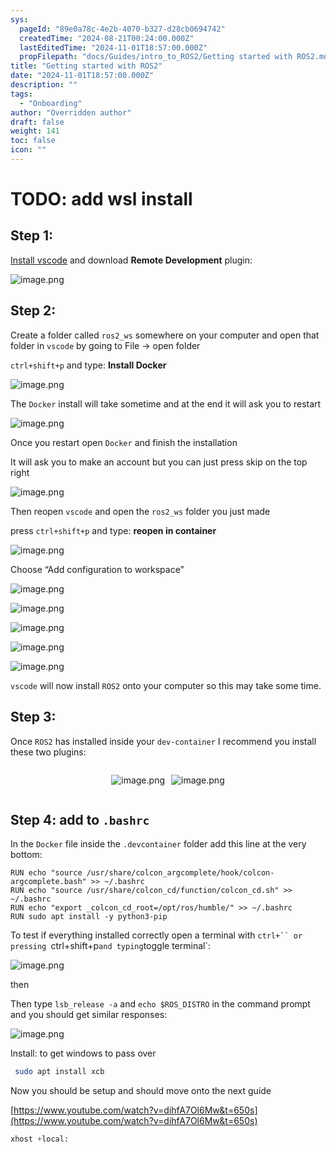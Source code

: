 ```yaml
---
sys:
  pageId: "89e0a78c-4e2b-4070-b327-d28cb0694742"
  createdTime: "2024-08-21T00:24:00.000Z"
  lastEditedTime: "2024-11-01T18:57:00.000Z"
  propFilepath: "docs/Guides/intro_to_ROS2/Getting started with ROS2.md"
title: "Getting started with ROS2"
date: "2024-11-01T18:57:00.000Z"
description: ""
tags:
  - "Onboarding"
author: "Overridden author"
draft: false
weight: 141
toc: false
icon: ""
---
```


# TODO: add wsl install

## Step 1:

[Install vscode](https://code.visualstudio.com/download) and download **Remote Development** plugin:

![image.png](https://prod-files-secure.s3.us-west-2.amazonaws.com/d518164a-d88e-44d1-a4ee-3adb3bd8bce0/efb52993-1881-4a40-b95e-6f020334f022/image.png?X-Amz-Algorithm=AWS4-HMAC-SHA256&X-Amz-Content-Sha256=UNSIGNED-PAYLOAD&X-Amz-Credential=ASIAZI2LB466U4NLISW5%2F20250326%2Fus-west-2%2Fs3%2Faws4_request&X-Amz-Date=20250326T140903Z&X-Amz-Expires=3600&X-Amz-Security-Token=IQoJb3JpZ2luX2VjEMX%2F%2F%2F%2F%2F%2F%2F%2F%2F%2FwEaCXVzLXdlc3QtMiJHMEUCICuqGiJIKIjrIfRsPwXBGvT6yhbNHDfKQn%2BXcW2nMZjlAiEApZjxiuUwQHDis6hL%2Fr3ATGBWxs%2FtiucnL6Sh8NWN3Kgq%2FwMILhAAGgw2Mzc0MjMxODM4MDUiDJE%2Bue3jfP0w4z11EyrcA0wLN7BbnysYkXPzBCuTriexFInOSiXGf%2BI11GJtRKXRoJgGP9%2FOTNbZqN7Fxmgr1KudFN6Vyq37JOEYcdDcPf2JF0GKAaOs14iYVof6Ee%2BBCNSR9QcYcmf6E9QGwJxHYZpxBTbjw1dQAixUZ%2BWr4Aq16iFwciGd12Rjc4hjJHCO%2FAt6bIvAipdHuhQbAGCozehqxGVS%2BtI7pFBsn5KJlY0cRSDKxyN3aMF3BKF82nfSabLcYqKcBux21Z07tfzLQHzFJWtCd5knaiejTo37bIWdUfobYRzAKV2IZixTecg07ZOF6jRbRnke%2FFlGTutLSB52bKqfTUxyU7buj97gja4ABIAzk0UtLSesp7GllosncQe6ewdqD9Yyu0w%2BTVlXXghO1ERe%2BVbhxoLh%2FX3z8jJYiz99bJz8BSqevSQlUecl9sXcQuSLQd1wfiSgxlk%2FIzte0BLFjVujrghZyl3hWGvnViqUYDPMFWHYhkMKtPqFGrYTgPwqQR%2BvVYwOS%2F6%2FNYUmvz2gUiITmO3VnLOBwVgBN%2FkjKTL8Li4UjOWFeAmqULFHgXo%2BQUN1sOg6mMbw6LMkbzVPFJ2WZOFohvOeZsaKDHDQ4jxE3ZSaDMJr4as3uYjvN87kcyt41qfzMKT8j78GOqUBMOIjxJD6Wvdj8imQx20jSNmafh19DshT7X5pcelZq4uAjPdLBVpZu5CZiZu3B6j5DNrCDqKcT5cmERQWg8UgmzNKXV63WZqw8C2Kug4Qgk%2BZC%2F0fPU%2F4f6jxfZKjf8g3PRyr%2FviGs1VSMcr6KDmXwyjnm6FgdsYYIJXpm5N66YkUuob4s%2FMC00POTlR93pWN5jUuzz5ILuutEaWeatExtigboIBI&X-Amz-Signature=6682ed47d7f1a15d23a3d5e3975cebe88405ff14d56df3d941d7b1438bbf57bd&X-Amz-SignedHeaders=host&x-id=GetObject)

## Step 2:

Create a folder called `ros2_ws` somewhere on your computer and open that folder in `vscode` by going to File → open folder 

`ctrl+shift+p` and type: **Install Docker**

![image.png](https://prod-files-secure.s3.us-west-2.amazonaws.com/d518164a-d88e-44d1-a4ee-3adb3bd8bce0/2269dc0e-1cd5-47ff-bceb-c04ad9b2eab0/image.png?X-Amz-Algorithm=AWS4-HMAC-SHA256&X-Amz-Content-Sha256=UNSIGNED-PAYLOAD&X-Amz-Credential=ASIAZI2LB466U4NLISW5%2F20250326%2Fus-west-2%2Fs3%2Faws4_request&X-Amz-Date=20250326T140903Z&X-Amz-Expires=3600&X-Amz-Security-Token=IQoJb3JpZ2luX2VjEMX%2F%2F%2F%2F%2F%2F%2F%2F%2F%2FwEaCXVzLXdlc3QtMiJHMEUCICuqGiJIKIjrIfRsPwXBGvT6yhbNHDfKQn%2BXcW2nMZjlAiEApZjxiuUwQHDis6hL%2Fr3ATGBWxs%2FtiucnL6Sh8NWN3Kgq%2FwMILhAAGgw2Mzc0MjMxODM4MDUiDJE%2Bue3jfP0w4z11EyrcA0wLN7BbnysYkXPzBCuTriexFInOSiXGf%2BI11GJtRKXRoJgGP9%2FOTNbZqN7Fxmgr1KudFN6Vyq37JOEYcdDcPf2JF0GKAaOs14iYVof6Ee%2BBCNSR9QcYcmf6E9QGwJxHYZpxBTbjw1dQAixUZ%2BWr4Aq16iFwciGd12Rjc4hjJHCO%2FAt6bIvAipdHuhQbAGCozehqxGVS%2BtI7pFBsn5KJlY0cRSDKxyN3aMF3BKF82nfSabLcYqKcBux21Z07tfzLQHzFJWtCd5knaiejTo37bIWdUfobYRzAKV2IZixTecg07ZOF6jRbRnke%2FFlGTutLSB52bKqfTUxyU7buj97gja4ABIAzk0UtLSesp7GllosncQe6ewdqD9Yyu0w%2BTVlXXghO1ERe%2BVbhxoLh%2FX3z8jJYiz99bJz8BSqevSQlUecl9sXcQuSLQd1wfiSgxlk%2FIzte0BLFjVujrghZyl3hWGvnViqUYDPMFWHYhkMKtPqFGrYTgPwqQR%2BvVYwOS%2F6%2FNYUmvz2gUiITmO3VnLOBwVgBN%2FkjKTL8Li4UjOWFeAmqULFHgXo%2BQUN1sOg6mMbw6LMkbzVPFJ2WZOFohvOeZsaKDHDQ4jxE3ZSaDMJr4as3uYjvN87kcyt41qfzMKT8j78GOqUBMOIjxJD6Wvdj8imQx20jSNmafh19DshT7X5pcelZq4uAjPdLBVpZu5CZiZu3B6j5DNrCDqKcT5cmERQWg8UgmzNKXV63WZqw8C2Kug4Qgk%2BZC%2F0fPU%2F4f6jxfZKjf8g3PRyr%2FviGs1VSMcr6KDmXwyjnm6FgdsYYIJXpm5N66YkUuob4s%2FMC00POTlR93pWN5jUuzz5ILuutEaWeatExtigboIBI&X-Amz-Signature=427827894a3c95bb025ff527cfb4658d0ce503c83b3d9a82cae2ee0f4566e265&X-Amz-SignedHeaders=host&x-id=GetObject)

The `Docker` install will take sometime and at the end it will ask you to restart

![image.png](https://prod-files-secure.s3.us-west-2.amazonaws.com/d518164a-d88e-44d1-a4ee-3adb3bd8bce0/ed233f78-be33-4b1f-b89c-9c346c0e961e/image.png?X-Amz-Algorithm=AWS4-HMAC-SHA256&X-Amz-Content-Sha256=UNSIGNED-PAYLOAD&X-Amz-Credential=ASIAZI2LB466U4NLISW5%2F20250326%2Fus-west-2%2Fs3%2Faws4_request&X-Amz-Date=20250326T140903Z&X-Amz-Expires=3600&X-Amz-Security-Token=IQoJb3JpZ2luX2VjEMX%2F%2F%2F%2F%2F%2F%2F%2F%2F%2FwEaCXVzLXdlc3QtMiJHMEUCICuqGiJIKIjrIfRsPwXBGvT6yhbNHDfKQn%2BXcW2nMZjlAiEApZjxiuUwQHDis6hL%2Fr3ATGBWxs%2FtiucnL6Sh8NWN3Kgq%2FwMILhAAGgw2Mzc0MjMxODM4MDUiDJE%2Bue3jfP0w4z11EyrcA0wLN7BbnysYkXPzBCuTriexFInOSiXGf%2BI11GJtRKXRoJgGP9%2FOTNbZqN7Fxmgr1KudFN6Vyq37JOEYcdDcPf2JF0GKAaOs14iYVof6Ee%2BBCNSR9QcYcmf6E9QGwJxHYZpxBTbjw1dQAixUZ%2BWr4Aq16iFwciGd12Rjc4hjJHCO%2FAt6bIvAipdHuhQbAGCozehqxGVS%2BtI7pFBsn5KJlY0cRSDKxyN3aMF3BKF82nfSabLcYqKcBux21Z07tfzLQHzFJWtCd5knaiejTo37bIWdUfobYRzAKV2IZixTecg07ZOF6jRbRnke%2FFlGTutLSB52bKqfTUxyU7buj97gja4ABIAzk0UtLSesp7GllosncQe6ewdqD9Yyu0w%2BTVlXXghO1ERe%2BVbhxoLh%2FX3z8jJYiz99bJz8BSqevSQlUecl9sXcQuSLQd1wfiSgxlk%2FIzte0BLFjVujrghZyl3hWGvnViqUYDPMFWHYhkMKtPqFGrYTgPwqQR%2BvVYwOS%2F6%2FNYUmvz2gUiITmO3VnLOBwVgBN%2FkjKTL8Li4UjOWFeAmqULFHgXo%2BQUN1sOg6mMbw6LMkbzVPFJ2WZOFohvOeZsaKDHDQ4jxE3ZSaDMJr4as3uYjvN87kcyt41qfzMKT8j78GOqUBMOIjxJD6Wvdj8imQx20jSNmafh19DshT7X5pcelZq4uAjPdLBVpZu5CZiZu3B6j5DNrCDqKcT5cmERQWg8UgmzNKXV63WZqw8C2Kug4Qgk%2BZC%2F0fPU%2F4f6jxfZKjf8g3PRyr%2FviGs1VSMcr6KDmXwyjnm6FgdsYYIJXpm5N66YkUuob4s%2FMC00POTlR93pWN5jUuzz5ILuutEaWeatExtigboIBI&X-Amz-Signature=f3a83f5fd43e473382bee6cb5ab73fac9369efd778c9bd98f0f94d300455845d&X-Amz-SignedHeaders=host&x-id=GetObject)

Once you restart open `Docker` and finish the installation

It will ask you to make an account but you can just press skip on the top right

![image.png](https://prod-files-secure.s3.us-west-2.amazonaws.com/d518164a-d88e-44d1-a4ee-3adb3bd8bce0/21010ad9-1659-4fd9-9f59-9932a09b2a3d/image.png?X-Amz-Algorithm=AWS4-HMAC-SHA256&X-Amz-Content-Sha256=UNSIGNED-PAYLOAD&X-Amz-Credential=ASIAZI2LB466U4NLISW5%2F20250326%2Fus-west-2%2Fs3%2Faws4_request&X-Amz-Date=20250326T140903Z&X-Amz-Expires=3600&X-Amz-Security-Token=IQoJb3JpZ2luX2VjEMX%2F%2F%2F%2F%2F%2F%2F%2F%2F%2FwEaCXVzLXdlc3QtMiJHMEUCICuqGiJIKIjrIfRsPwXBGvT6yhbNHDfKQn%2BXcW2nMZjlAiEApZjxiuUwQHDis6hL%2Fr3ATGBWxs%2FtiucnL6Sh8NWN3Kgq%2FwMILhAAGgw2Mzc0MjMxODM4MDUiDJE%2Bue3jfP0w4z11EyrcA0wLN7BbnysYkXPzBCuTriexFInOSiXGf%2BI11GJtRKXRoJgGP9%2FOTNbZqN7Fxmgr1KudFN6Vyq37JOEYcdDcPf2JF0GKAaOs14iYVof6Ee%2BBCNSR9QcYcmf6E9QGwJxHYZpxBTbjw1dQAixUZ%2BWr4Aq16iFwciGd12Rjc4hjJHCO%2FAt6bIvAipdHuhQbAGCozehqxGVS%2BtI7pFBsn5KJlY0cRSDKxyN3aMF3BKF82nfSabLcYqKcBux21Z07tfzLQHzFJWtCd5knaiejTo37bIWdUfobYRzAKV2IZixTecg07ZOF6jRbRnke%2FFlGTutLSB52bKqfTUxyU7buj97gja4ABIAzk0UtLSesp7GllosncQe6ewdqD9Yyu0w%2BTVlXXghO1ERe%2BVbhxoLh%2FX3z8jJYiz99bJz8BSqevSQlUecl9sXcQuSLQd1wfiSgxlk%2FIzte0BLFjVujrghZyl3hWGvnViqUYDPMFWHYhkMKtPqFGrYTgPwqQR%2BvVYwOS%2F6%2FNYUmvz2gUiITmO3VnLOBwVgBN%2FkjKTL8Li4UjOWFeAmqULFHgXo%2BQUN1sOg6mMbw6LMkbzVPFJ2WZOFohvOeZsaKDHDQ4jxE3ZSaDMJr4as3uYjvN87kcyt41qfzMKT8j78GOqUBMOIjxJD6Wvdj8imQx20jSNmafh19DshT7X5pcelZq4uAjPdLBVpZu5CZiZu3B6j5DNrCDqKcT5cmERQWg8UgmzNKXV63WZqw8C2Kug4Qgk%2BZC%2F0fPU%2F4f6jxfZKjf8g3PRyr%2FviGs1VSMcr6KDmXwyjnm6FgdsYYIJXpm5N66YkUuob4s%2FMC00POTlR93pWN5jUuzz5ILuutEaWeatExtigboIBI&X-Amz-Signature=b8952f22daea341c9b1b926c72424d96fe605862265252fa1208d0dc1ef73271&X-Amz-SignedHeaders=host&x-id=GetObject)

Then reopen `vscode` and open the `ros2_ws` folder you just made

press `ctrl+shift+p` and type: **reopen in container**

![image.png](https://prod-files-secure.s3.us-west-2.amazonaws.com/d518164a-d88e-44d1-a4ee-3adb3bd8bce0/4e93b8c2-41ad-488c-8095-c74205196118/image.png?X-Amz-Algorithm=AWS4-HMAC-SHA256&X-Amz-Content-Sha256=UNSIGNED-PAYLOAD&X-Amz-Credential=ASIAZI2LB466U4NLISW5%2F20250326%2Fus-west-2%2Fs3%2Faws4_request&X-Amz-Date=20250326T140903Z&X-Amz-Expires=3600&X-Amz-Security-Token=IQoJb3JpZ2luX2VjEMX%2F%2F%2F%2F%2F%2F%2F%2F%2F%2FwEaCXVzLXdlc3QtMiJHMEUCICuqGiJIKIjrIfRsPwXBGvT6yhbNHDfKQn%2BXcW2nMZjlAiEApZjxiuUwQHDis6hL%2Fr3ATGBWxs%2FtiucnL6Sh8NWN3Kgq%2FwMILhAAGgw2Mzc0MjMxODM4MDUiDJE%2Bue3jfP0w4z11EyrcA0wLN7BbnysYkXPzBCuTriexFInOSiXGf%2BI11GJtRKXRoJgGP9%2FOTNbZqN7Fxmgr1KudFN6Vyq37JOEYcdDcPf2JF0GKAaOs14iYVof6Ee%2BBCNSR9QcYcmf6E9QGwJxHYZpxBTbjw1dQAixUZ%2BWr4Aq16iFwciGd12Rjc4hjJHCO%2FAt6bIvAipdHuhQbAGCozehqxGVS%2BtI7pFBsn5KJlY0cRSDKxyN3aMF3BKF82nfSabLcYqKcBux21Z07tfzLQHzFJWtCd5knaiejTo37bIWdUfobYRzAKV2IZixTecg07ZOF6jRbRnke%2FFlGTutLSB52bKqfTUxyU7buj97gja4ABIAzk0UtLSesp7GllosncQe6ewdqD9Yyu0w%2BTVlXXghO1ERe%2BVbhxoLh%2FX3z8jJYiz99bJz8BSqevSQlUecl9sXcQuSLQd1wfiSgxlk%2FIzte0BLFjVujrghZyl3hWGvnViqUYDPMFWHYhkMKtPqFGrYTgPwqQR%2BvVYwOS%2F6%2FNYUmvz2gUiITmO3VnLOBwVgBN%2FkjKTL8Li4UjOWFeAmqULFHgXo%2BQUN1sOg6mMbw6LMkbzVPFJ2WZOFohvOeZsaKDHDQ4jxE3ZSaDMJr4as3uYjvN87kcyt41qfzMKT8j78GOqUBMOIjxJD6Wvdj8imQx20jSNmafh19DshT7X5pcelZq4uAjPdLBVpZu5CZiZu3B6j5DNrCDqKcT5cmERQWg8UgmzNKXV63WZqw8C2Kug4Qgk%2BZC%2F0fPU%2F4f6jxfZKjf8g3PRyr%2FviGs1VSMcr6KDmXwyjnm6FgdsYYIJXpm5N66YkUuob4s%2FMC00POTlR93pWN5jUuzz5ILuutEaWeatExtigboIBI&X-Amz-Signature=a797b33c41ac2499f0ed6ff51a1c1acaa5b5ba8cebd81c78adae9115e3ccf133&X-Amz-SignedHeaders=host&x-id=GetObject)

Choose “Add configuration to workspace”

![image.png](https://prod-files-secure.s3.us-west-2.amazonaws.com/d518164a-d88e-44d1-a4ee-3adb3bd8bce0/9560b282-5060-4989-ba37-97e7b2c22476/image.png?X-Amz-Algorithm=AWS4-HMAC-SHA256&X-Amz-Content-Sha256=UNSIGNED-PAYLOAD&X-Amz-Credential=ASIAZI2LB466U4NLISW5%2F20250326%2Fus-west-2%2Fs3%2Faws4_request&X-Amz-Date=20250326T140903Z&X-Amz-Expires=3600&X-Amz-Security-Token=IQoJb3JpZ2luX2VjEMX%2F%2F%2F%2F%2F%2F%2F%2F%2F%2FwEaCXVzLXdlc3QtMiJHMEUCICuqGiJIKIjrIfRsPwXBGvT6yhbNHDfKQn%2BXcW2nMZjlAiEApZjxiuUwQHDis6hL%2Fr3ATGBWxs%2FtiucnL6Sh8NWN3Kgq%2FwMILhAAGgw2Mzc0MjMxODM4MDUiDJE%2Bue3jfP0w4z11EyrcA0wLN7BbnysYkXPzBCuTriexFInOSiXGf%2BI11GJtRKXRoJgGP9%2FOTNbZqN7Fxmgr1KudFN6Vyq37JOEYcdDcPf2JF0GKAaOs14iYVof6Ee%2BBCNSR9QcYcmf6E9QGwJxHYZpxBTbjw1dQAixUZ%2BWr4Aq16iFwciGd12Rjc4hjJHCO%2FAt6bIvAipdHuhQbAGCozehqxGVS%2BtI7pFBsn5KJlY0cRSDKxyN3aMF3BKF82nfSabLcYqKcBux21Z07tfzLQHzFJWtCd5knaiejTo37bIWdUfobYRzAKV2IZixTecg07ZOF6jRbRnke%2FFlGTutLSB52bKqfTUxyU7buj97gja4ABIAzk0UtLSesp7GllosncQe6ewdqD9Yyu0w%2BTVlXXghO1ERe%2BVbhxoLh%2FX3z8jJYiz99bJz8BSqevSQlUecl9sXcQuSLQd1wfiSgxlk%2FIzte0BLFjVujrghZyl3hWGvnViqUYDPMFWHYhkMKtPqFGrYTgPwqQR%2BvVYwOS%2F6%2FNYUmvz2gUiITmO3VnLOBwVgBN%2FkjKTL8Li4UjOWFeAmqULFHgXo%2BQUN1sOg6mMbw6LMkbzVPFJ2WZOFohvOeZsaKDHDQ4jxE3ZSaDMJr4as3uYjvN87kcyt41qfzMKT8j78GOqUBMOIjxJD6Wvdj8imQx20jSNmafh19DshT7X5pcelZq4uAjPdLBVpZu5CZiZu3B6j5DNrCDqKcT5cmERQWg8UgmzNKXV63WZqw8C2Kug4Qgk%2BZC%2F0fPU%2F4f6jxfZKjf8g3PRyr%2FviGs1VSMcr6KDmXwyjnm6FgdsYYIJXpm5N66YkUuob4s%2FMC00POTlR93pWN5jUuzz5ILuutEaWeatExtigboIBI&X-Amz-Signature=ed5ed297277c251fdba9da85cc116a7f48d70d53e609ca395261987b28ad23bd&X-Amz-SignedHeaders=host&x-id=GetObject)

![image.png](https://prod-files-secure.s3.us-west-2.amazonaws.com/d518164a-d88e-44d1-a4ee-3adb3bd8bce0/2ee63f81-886b-48e8-a553-dc6e5eac99e4/image.png?X-Amz-Algorithm=AWS4-HMAC-SHA256&X-Amz-Content-Sha256=UNSIGNED-PAYLOAD&X-Amz-Credential=ASIAZI2LB466U4NLISW5%2F20250326%2Fus-west-2%2Fs3%2Faws4_request&X-Amz-Date=20250326T140903Z&X-Amz-Expires=3600&X-Amz-Security-Token=IQoJb3JpZ2luX2VjEMX%2F%2F%2F%2F%2F%2F%2F%2F%2F%2FwEaCXVzLXdlc3QtMiJHMEUCICuqGiJIKIjrIfRsPwXBGvT6yhbNHDfKQn%2BXcW2nMZjlAiEApZjxiuUwQHDis6hL%2Fr3ATGBWxs%2FtiucnL6Sh8NWN3Kgq%2FwMILhAAGgw2Mzc0MjMxODM4MDUiDJE%2Bue3jfP0w4z11EyrcA0wLN7BbnysYkXPzBCuTriexFInOSiXGf%2BI11GJtRKXRoJgGP9%2FOTNbZqN7Fxmgr1KudFN6Vyq37JOEYcdDcPf2JF0GKAaOs14iYVof6Ee%2BBCNSR9QcYcmf6E9QGwJxHYZpxBTbjw1dQAixUZ%2BWr4Aq16iFwciGd12Rjc4hjJHCO%2FAt6bIvAipdHuhQbAGCozehqxGVS%2BtI7pFBsn5KJlY0cRSDKxyN3aMF3BKF82nfSabLcYqKcBux21Z07tfzLQHzFJWtCd5knaiejTo37bIWdUfobYRzAKV2IZixTecg07ZOF6jRbRnke%2FFlGTutLSB52bKqfTUxyU7buj97gja4ABIAzk0UtLSesp7GllosncQe6ewdqD9Yyu0w%2BTVlXXghO1ERe%2BVbhxoLh%2FX3z8jJYiz99bJz8BSqevSQlUecl9sXcQuSLQd1wfiSgxlk%2FIzte0BLFjVujrghZyl3hWGvnViqUYDPMFWHYhkMKtPqFGrYTgPwqQR%2BvVYwOS%2F6%2FNYUmvz2gUiITmO3VnLOBwVgBN%2FkjKTL8Li4UjOWFeAmqULFHgXo%2BQUN1sOg6mMbw6LMkbzVPFJ2WZOFohvOeZsaKDHDQ4jxE3ZSaDMJr4as3uYjvN87kcyt41qfzMKT8j78GOqUBMOIjxJD6Wvdj8imQx20jSNmafh19DshT7X5pcelZq4uAjPdLBVpZu5CZiZu3B6j5DNrCDqKcT5cmERQWg8UgmzNKXV63WZqw8C2Kug4Qgk%2BZC%2F0fPU%2F4f6jxfZKjf8g3PRyr%2FviGs1VSMcr6KDmXwyjnm6FgdsYYIJXpm5N66YkUuob4s%2FMC00POTlR93pWN5jUuzz5ILuutEaWeatExtigboIBI&X-Amz-Signature=b259c6d385cda8c8543c90484d93cd3a345bf0e683e7c21eb4adb809d3219b64&X-Amz-SignedHeaders=host&x-id=GetObject)

![image.png](https://prod-files-secure.s3.us-west-2.amazonaws.com/d518164a-d88e-44d1-a4ee-3adb3bd8bce0/ae1580b2-b048-407e-aed9-b584224a7a04/image.png?X-Amz-Algorithm=AWS4-HMAC-SHA256&X-Amz-Content-Sha256=UNSIGNED-PAYLOAD&X-Amz-Credential=ASIAZI2LB466U4NLISW5%2F20250326%2Fus-west-2%2Fs3%2Faws4_request&X-Amz-Date=20250326T140903Z&X-Amz-Expires=3600&X-Amz-Security-Token=IQoJb3JpZ2luX2VjEMX%2F%2F%2F%2F%2F%2F%2F%2F%2F%2FwEaCXVzLXdlc3QtMiJHMEUCICuqGiJIKIjrIfRsPwXBGvT6yhbNHDfKQn%2BXcW2nMZjlAiEApZjxiuUwQHDis6hL%2Fr3ATGBWxs%2FtiucnL6Sh8NWN3Kgq%2FwMILhAAGgw2Mzc0MjMxODM4MDUiDJE%2Bue3jfP0w4z11EyrcA0wLN7BbnysYkXPzBCuTriexFInOSiXGf%2BI11GJtRKXRoJgGP9%2FOTNbZqN7Fxmgr1KudFN6Vyq37JOEYcdDcPf2JF0GKAaOs14iYVof6Ee%2BBCNSR9QcYcmf6E9QGwJxHYZpxBTbjw1dQAixUZ%2BWr4Aq16iFwciGd12Rjc4hjJHCO%2FAt6bIvAipdHuhQbAGCozehqxGVS%2BtI7pFBsn5KJlY0cRSDKxyN3aMF3BKF82nfSabLcYqKcBux21Z07tfzLQHzFJWtCd5knaiejTo37bIWdUfobYRzAKV2IZixTecg07ZOF6jRbRnke%2FFlGTutLSB52bKqfTUxyU7buj97gja4ABIAzk0UtLSesp7GllosncQe6ewdqD9Yyu0w%2BTVlXXghO1ERe%2BVbhxoLh%2FX3z8jJYiz99bJz8BSqevSQlUecl9sXcQuSLQd1wfiSgxlk%2FIzte0BLFjVujrghZyl3hWGvnViqUYDPMFWHYhkMKtPqFGrYTgPwqQR%2BvVYwOS%2F6%2FNYUmvz2gUiITmO3VnLOBwVgBN%2FkjKTL8Li4UjOWFeAmqULFHgXo%2BQUN1sOg6mMbw6LMkbzVPFJ2WZOFohvOeZsaKDHDQ4jxE3ZSaDMJr4as3uYjvN87kcyt41qfzMKT8j78GOqUBMOIjxJD6Wvdj8imQx20jSNmafh19DshT7X5pcelZq4uAjPdLBVpZu5CZiZu3B6j5DNrCDqKcT5cmERQWg8UgmzNKXV63WZqw8C2Kug4Qgk%2BZC%2F0fPU%2F4f6jxfZKjf8g3PRyr%2FviGs1VSMcr6KDmXwyjnm6FgdsYYIJXpm5N66YkUuob4s%2FMC00POTlR93pWN5jUuzz5ILuutEaWeatExtigboIBI&X-Amz-Signature=2f4ddaba1319ce1ad424adbeefe1956552ad8e132472b15f2cb9ca7776aaccf6&X-Amz-SignedHeaders=host&x-id=GetObject)

![image.png](https://prod-files-secure.s3.us-west-2.amazonaws.com/d518164a-d88e-44d1-a4ee-3adb3bd8bce0/53255b28-f75e-430f-b9e3-c0ac8577e42b/image.png?X-Amz-Algorithm=AWS4-HMAC-SHA256&X-Amz-Content-Sha256=UNSIGNED-PAYLOAD&X-Amz-Credential=ASIAZI2LB466U4NLISW5%2F20250326%2Fus-west-2%2Fs3%2Faws4_request&X-Amz-Date=20250326T140903Z&X-Amz-Expires=3600&X-Amz-Security-Token=IQoJb3JpZ2luX2VjEMX%2F%2F%2F%2F%2F%2F%2F%2F%2F%2FwEaCXVzLXdlc3QtMiJHMEUCICuqGiJIKIjrIfRsPwXBGvT6yhbNHDfKQn%2BXcW2nMZjlAiEApZjxiuUwQHDis6hL%2Fr3ATGBWxs%2FtiucnL6Sh8NWN3Kgq%2FwMILhAAGgw2Mzc0MjMxODM4MDUiDJE%2Bue3jfP0w4z11EyrcA0wLN7BbnysYkXPzBCuTriexFInOSiXGf%2BI11GJtRKXRoJgGP9%2FOTNbZqN7Fxmgr1KudFN6Vyq37JOEYcdDcPf2JF0GKAaOs14iYVof6Ee%2BBCNSR9QcYcmf6E9QGwJxHYZpxBTbjw1dQAixUZ%2BWr4Aq16iFwciGd12Rjc4hjJHCO%2FAt6bIvAipdHuhQbAGCozehqxGVS%2BtI7pFBsn5KJlY0cRSDKxyN3aMF3BKF82nfSabLcYqKcBux21Z07tfzLQHzFJWtCd5knaiejTo37bIWdUfobYRzAKV2IZixTecg07ZOF6jRbRnke%2FFlGTutLSB52bKqfTUxyU7buj97gja4ABIAzk0UtLSesp7GllosncQe6ewdqD9Yyu0w%2BTVlXXghO1ERe%2BVbhxoLh%2FX3z8jJYiz99bJz8BSqevSQlUecl9sXcQuSLQd1wfiSgxlk%2FIzte0BLFjVujrghZyl3hWGvnViqUYDPMFWHYhkMKtPqFGrYTgPwqQR%2BvVYwOS%2F6%2FNYUmvz2gUiITmO3VnLOBwVgBN%2FkjKTL8Li4UjOWFeAmqULFHgXo%2BQUN1sOg6mMbw6LMkbzVPFJ2WZOFohvOeZsaKDHDQ4jxE3ZSaDMJr4as3uYjvN87kcyt41qfzMKT8j78GOqUBMOIjxJD6Wvdj8imQx20jSNmafh19DshT7X5pcelZq4uAjPdLBVpZu5CZiZu3B6j5DNrCDqKcT5cmERQWg8UgmzNKXV63WZqw8C2Kug4Qgk%2BZC%2F0fPU%2F4f6jxfZKjf8g3PRyr%2FviGs1VSMcr6KDmXwyjnm6FgdsYYIJXpm5N66YkUuob4s%2FMC00POTlR93pWN5jUuzz5ILuutEaWeatExtigboIBI&X-Amz-Signature=36edc676417fcc745cf1a97fa5e074be42c93a61e49e9c2bf4f026daa4049df6&X-Amz-SignedHeaders=host&x-id=GetObject)

![image.png](https://prod-files-secure.s3.us-west-2.amazonaws.com/d518164a-d88e-44d1-a4ee-3adb3bd8bce0/7c562767-5af9-4ffb-97d1-327bcdf4ee00/image.png?X-Amz-Algorithm=AWS4-HMAC-SHA256&X-Amz-Content-Sha256=UNSIGNED-PAYLOAD&X-Amz-Credential=ASIAZI2LB466U4NLISW5%2F20250326%2Fus-west-2%2Fs3%2Faws4_request&X-Amz-Date=20250326T140903Z&X-Amz-Expires=3600&X-Amz-Security-Token=IQoJb3JpZ2luX2VjEMX%2F%2F%2F%2F%2F%2F%2F%2F%2F%2FwEaCXVzLXdlc3QtMiJHMEUCICuqGiJIKIjrIfRsPwXBGvT6yhbNHDfKQn%2BXcW2nMZjlAiEApZjxiuUwQHDis6hL%2Fr3ATGBWxs%2FtiucnL6Sh8NWN3Kgq%2FwMILhAAGgw2Mzc0MjMxODM4MDUiDJE%2Bue3jfP0w4z11EyrcA0wLN7BbnysYkXPzBCuTriexFInOSiXGf%2BI11GJtRKXRoJgGP9%2FOTNbZqN7Fxmgr1KudFN6Vyq37JOEYcdDcPf2JF0GKAaOs14iYVof6Ee%2BBCNSR9QcYcmf6E9QGwJxHYZpxBTbjw1dQAixUZ%2BWr4Aq16iFwciGd12Rjc4hjJHCO%2FAt6bIvAipdHuhQbAGCozehqxGVS%2BtI7pFBsn5KJlY0cRSDKxyN3aMF3BKF82nfSabLcYqKcBux21Z07tfzLQHzFJWtCd5knaiejTo37bIWdUfobYRzAKV2IZixTecg07ZOF6jRbRnke%2FFlGTutLSB52bKqfTUxyU7buj97gja4ABIAzk0UtLSesp7GllosncQe6ewdqD9Yyu0w%2BTVlXXghO1ERe%2BVbhxoLh%2FX3z8jJYiz99bJz8BSqevSQlUecl9sXcQuSLQd1wfiSgxlk%2FIzte0BLFjVujrghZyl3hWGvnViqUYDPMFWHYhkMKtPqFGrYTgPwqQR%2BvVYwOS%2F6%2FNYUmvz2gUiITmO3VnLOBwVgBN%2FkjKTL8Li4UjOWFeAmqULFHgXo%2BQUN1sOg6mMbw6LMkbzVPFJ2WZOFohvOeZsaKDHDQ4jxE3ZSaDMJr4as3uYjvN87kcyt41qfzMKT8j78GOqUBMOIjxJD6Wvdj8imQx20jSNmafh19DshT7X5pcelZq4uAjPdLBVpZu5CZiZu3B6j5DNrCDqKcT5cmERQWg8UgmzNKXV63WZqw8C2Kug4Qgk%2BZC%2F0fPU%2F4f6jxfZKjf8g3PRyr%2FviGs1VSMcr6KDmXwyjnm6FgdsYYIJXpm5N66YkUuob4s%2FMC00POTlR93pWN5jUuzz5ILuutEaWeatExtigboIBI&X-Amz-Signature=ee2c967c867cdfd4861409c609f1695f3dce86252304f89f0f77f87b4a173b02&X-Amz-SignedHeaders=host&x-id=GetObject)

`vscode` will now install `ROS2` onto your computer so this may take some time.

## Step 3:

Once `ROS2` has installed inside your `dev-container` I recommend you install these two plugins:

<div style="display: flex;flex-direction: row; column-gap:10px; max-width: 630px;justify-content: center;">
<div>

![image.png](https://prod-files-secure.s3.us-west-2.amazonaws.com/d518164a-d88e-44d1-a4ee-3adb3bd8bce0/3fc3d550-5a54-4ba1-ba6b-faa01cdb7369/image.png?X-Amz-Algorithm=AWS4-HMAC-SHA256&X-Amz-Content-Sha256=UNSIGNED-PAYLOAD&X-Amz-Credential=ASIAZI2LB466ZYX3CFUW%2F20250326%2Fus-west-2%2Fs3%2Faws4_request&X-Amz-Date=20250326T140910Z&X-Amz-Expires=3600&X-Amz-Security-Token=IQoJb3JpZ2luX2VjEMX%2F%2F%2F%2F%2F%2F%2F%2F%2F%2FwEaCXVzLXdlc3QtMiJGMEQCIASBwFFk2jfheFRY6JRJgIOZVH8zBAhe861IpSAk%2F1gaAiAYOGCowMf5Hlu8Eg4guXysyz1OlMdJf3Nm5EC0S%2FJRDSr%2FAwguEAAaDDYzNzQyMzE4MzgwNSIMEnFw3dm3TUfalrf2KtwDyY291eCKFYdrSngx01dTcT3vPfELg3RBWmTIIemu4edbr4HSbCzGYJcaDVni6yFh7%2B%2F5pd6i57veJVqg%2BkcLB%2FJBsHL89NkYd7ZUgdAOWEvJfxn7nZ8bfJdW%2BmLCUCnq1nSqinBvWWy5LI0vOKY4ySCwSpuWT7HTtNd2GrzaJY05dp8C7hCti4MSZ9BXj5bc9uAxsfER%2Fx%2BLo6UUMG6pEsqjK%2BB2eRyD5u%2F1idOEXwHwf0pZZTFBiPHT5k3HsSlFSo3dAqdS7fm%2B7H2yauVmPeWiveNilqDKFfuxdDFnSSjpHXyj7R0YNdfJau0IhpWOMl%2FWSP64HQkT8Ub9PojX%2FDYcqjLgT%2Fg5pcLQ0hu4pl8iM2EIYzQRefHpnL2GcfyFP4PRKgDl8sNveC9f%2FA0ocFICxVCUYO55j2EnD7%2BJSLXXlssvmde6VaZWXddpPPg%2Fv%2BaHO2g8WX9KDQxdrgUJOP3Ykwc7zKb2i1dUjY%2FTXjMnZWBXQ2dwKqTWNKFBoFFyff7%2B7OBLXSdygG%2Boks2m7H8Sn3olg6U7kiPe1H%2FEQSr4rUjpvX85dMHxNVFcqHSbf0UL3Unnt7F5XQRtlrMNA7UTjkeIxPMHD5iyUJ4Y8DAVhNz4ZhnUqjQt2Rsw6%2FyPvwY6pgHwvm3nfIryYRMMFe7oTZU%2F7TkV76Z%2BfFgAhU0cyxfqfV6eUiPDDHuMQlTwv6lOVYy5vTJRTqkLtOrF%2BNZU4FsNuqGr4fbHgX%2Fu8EfwOiJVec5CFTidG%2F%2BHeNgRz4baLLzAWpr4wlHvLxMXLnbOD4pK9ZfmwqU0cj9BbZIa8yn%2BeWSd7fassaxsHK2M5%2F8Sfap22YsCi1FXeHElkO80SVHt8D5SYMRI&X-Amz-Signature=b59cf2cc2642b74b016d683681de1c11291fb048fabcaf01223e478136679e0d&X-Amz-SignedHeaders=host&x-id=GetObject)

</div>
<div>

![image.png](https://prod-files-secure.s3.us-west-2.amazonaws.com/d518164a-d88e-44d1-a4ee-3adb3bd8bce0/d994cc66-13c2-4093-a5a3-f84cf4601a82/image.png?X-Amz-Algorithm=AWS4-HMAC-SHA256&X-Amz-Content-Sha256=UNSIGNED-PAYLOAD&X-Amz-Credential=ASIAZI2LB4662CHJJE6N%2F20250326%2Fus-west-2%2Fs3%2Faws4_request&X-Amz-Date=20250326T140915Z&X-Amz-Expires=3600&X-Amz-Security-Token=IQoJb3JpZ2luX2VjEMX%2F%2F%2F%2F%2F%2F%2F%2F%2F%2FwEaCXVzLXdlc3QtMiJIMEYCIQD5NGbDAtCwXt%2FyHHL7M2p23Y9efrHib6Tn1bl8wHIR%2FQIhALBwnWVd4OMYpYCV2eazyrp7uMbExhOysrZOlnye7HgpKv8DCC4QABoMNjM3NDIzMTgzODA1IgyYaeU%2Fm7%2BMVxRskrsq3AN%2BFq8Y1IEC0x%2FxVXE5qx%2FVNZ%2FeyLytGj5w0yhWXlX%2Fl8QdrUm9B%2FJ%2FL8uGSaH1uXdmviSUyIbAR4cSMNID6TwinFu9dbTjLdcZwfg3BJmoxIXz8pN5AsaVyoPMQv6zNHYAgi8LqK7E5oK0IENW6monjgSts7NuYHGIEyeJkrTehvASrOOXBrBgWaBe4T7cXV0%2FW7Ix1%2BN6E8LYi3jytKqrl%2BAqkDv2krWj51V0XrRYEt0LwTJN50xsY7S%2BBGB%2BOypK%2FftqjUe3bXD8vsaCQYzy3OIozee%2FGUjv7Inri4%2FUunuVXSXf1wivMEzYNp13ymXAqyFHtTG9M78ukh75nW%2BuTbz%2Fci8naizCL%2BIqjEUFeg7JcCe2jiPZactjC0edGoxLXpUsBqoDoQHT3JSPbzC%2BeWYNlTDUmsEXALSJ8mvBfqpxk2EqJLr%2BMhRJWRIEJzYcJZt5JEoVMPFz56OwSQUtsdLZbEXoNCoNTKCbecJ9MN1KuicpjywWaSEbuWC0NXd2l9k9ReIAz5kZwnvWrtqbxRGlcdsuzZ%2BKmXkQHzOiHgsiHJnRVSpvSBk0Ms%2BGabrd4G67jdcpq3G0wkz66fDCdw55pIx8gD3DrQ7MgIE50q%2FM%2BYu4%2BCmuxDHZSzCc%2Bo%2B%2FBjqkAWHgdijYJBPyElinJZfwIXJSYgDBUU90xV89YLfmzF56GJevZc3%2B%2F08gLW3ltSdAFFh3JAdLs24ZhOqqdD9VxMVGSXQfxyjrshtncAmNwXiXWvsJit4vwZ4JQkrx9JJ2nEUiaNDHdOnr9uOlfiqB0J6%2Fhw4bu%2Fh0I0%2BvqaZGsU9gVbfQHrSAgvB0RRDyURGLF3IapkJWaa5AE07k0N2ar%2B%2F7g93s&X-Amz-Signature=1f3af01d270ca2c1dc87dc140d4d44516e7d497d287d55f5464fde195d4b7952&X-Amz-SignedHeaders=host&x-id=GetObject)

</div>
</div>

## Step 4: add to `.bashrc`

In the `Docker` file inside the `.devcontainer` folder add this line at the very bottom: 

```docker
RUN echo "source /usr/share/colcon_argcomplete/hook/colcon-argcomplete.bash" >> ~/.bashrc
RUN echo "source /usr/share/colcon_cd/function/colcon_cd.sh" >> ~/.bashrc
RUN echo "export _colcon_cd_root=/opt/ros/humble/" >> ~/.bashrc
RUN sudo apt install -y python3-pip 
```

To test if everything installed correctly open a terminal with `ctrl+`` or pressing `ctrl+shift+p` and typing `toggle terminal`:

![image.png](https://prod-files-secure.s3.us-west-2.amazonaws.com/d518164a-d88e-44d1-a4ee-3adb3bd8bce0/6a4943d8-b04e-4c02-9a58-775f3384d1a5/image.png?X-Amz-Algorithm=AWS4-HMAC-SHA256&X-Amz-Content-Sha256=UNSIGNED-PAYLOAD&X-Amz-Credential=ASIAZI2LB466U4NLISW5%2F20250326%2Fus-west-2%2Fs3%2Faws4_request&X-Amz-Date=20250326T140903Z&X-Amz-Expires=3600&X-Amz-Security-Token=IQoJb3JpZ2luX2VjEMX%2F%2F%2F%2F%2F%2F%2F%2F%2F%2FwEaCXVzLXdlc3QtMiJHMEUCICuqGiJIKIjrIfRsPwXBGvT6yhbNHDfKQn%2BXcW2nMZjlAiEApZjxiuUwQHDis6hL%2Fr3ATGBWxs%2FtiucnL6Sh8NWN3Kgq%2FwMILhAAGgw2Mzc0MjMxODM4MDUiDJE%2Bue3jfP0w4z11EyrcA0wLN7BbnysYkXPzBCuTriexFInOSiXGf%2BI11GJtRKXRoJgGP9%2FOTNbZqN7Fxmgr1KudFN6Vyq37JOEYcdDcPf2JF0GKAaOs14iYVof6Ee%2BBCNSR9QcYcmf6E9QGwJxHYZpxBTbjw1dQAixUZ%2BWr4Aq16iFwciGd12Rjc4hjJHCO%2FAt6bIvAipdHuhQbAGCozehqxGVS%2BtI7pFBsn5KJlY0cRSDKxyN3aMF3BKF82nfSabLcYqKcBux21Z07tfzLQHzFJWtCd5knaiejTo37bIWdUfobYRzAKV2IZixTecg07ZOF6jRbRnke%2FFlGTutLSB52bKqfTUxyU7buj97gja4ABIAzk0UtLSesp7GllosncQe6ewdqD9Yyu0w%2BTVlXXghO1ERe%2BVbhxoLh%2FX3z8jJYiz99bJz8BSqevSQlUecl9sXcQuSLQd1wfiSgxlk%2FIzte0BLFjVujrghZyl3hWGvnViqUYDPMFWHYhkMKtPqFGrYTgPwqQR%2BvVYwOS%2F6%2FNYUmvz2gUiITmO3VnLOBwVgBN%2FkjKTL8Li4UjOWFeAmqULFHgXo%2BQUN1sOg6mMbw6LMkbzVPFJ2WZOFohvOeZsaKDHDQ4jxE3ZSaDMJr4as3uYjvN87kcyt41qfzMKT8j78GOqUBMOIjxJD6Wvdj8imQx20jSNmafh19DshT7X5pcelZq4uAjPdLBVpZu5CZiZu3B6j5DNrCDqKcT5cmERQWg8UgmzNKXV63WZqw8C2Kug4Qgk%2BZC%2F0fPU%2F4f6jxfZKjf8g3PRyr%2FviGs1VSMcr6KDmXwyjnm6FgdsYYIJXpm5N66YkUuob4s%2FMC00POTlR93pWN5jUuzz5ILuutEaWeatExtigboIBI&X-Amz-Signature=40671408d85c1bdfa99ddab6f6ab674d008c84f9d42edcb2db43eedcd75aebc5&X-Amz-SignedHeaders=host&x-id=GetObject)

then 

Then type `lsb_release -a` and `echo $ROS_DISTRO` in the command prompt and you should get similar responses:

![image.png](https://prod-files-secure.s3.us-west-2.amazonaws.com/d518164a-d88e-44d1-a4ee-3adb3bd8bce0/3e635dec-a805-4e85-8b9e-d000e5b71a4e/image.png?X-Amz-Algorithm=AWS4-HMAC-SHA256&X-Amz-Content-Sha256=UNSIGNED-PAYLOAD&X-Amz-Credential=ASIAZI2LB466U4NLISW5%2F20250326%2Fus-west-2%2Fs3%2Faws4_request&X-Amz-Date=20250326T140903Z&X-Amz-Expires=3600&X-Amz-Security-Token=IQoJb3JpZ2luX2VjEMX%2F%2F%2F%2F%2F%2F%2F%2F%2F%2FwEaCXVzLXdlc3QtMiJHMEUCICuqGiJIKIjrIfRsPwXBGvT6yhbNHDfKQn%2BXcW2nMZjlAiEApZjxiuUwQHDis6hL%2Fr3ATGBWxs%2FtiucnL6Sh8NWN3Kgq%2FwMILhAAGgw2Mzc0MjMxODM4MDUiDJE%2Bue3jfP0w4z11EyrcA0wLN7BbnysYkXPzBCuTriexFInOSiXGf%2BI11GJtRKXRoJgGP9%2FOTNbZqN7Fxmgr1KudFN6Vyq37JOEYcdDcPf2JF0GKAaOs14iYVof6Ee%2BBCNSR9QcYcmf6E9QGwJxHYZpxBTbjw1dQAixUZ%2BWr4Aq16iFwciGd12Rjc4hjJHCO%2FAt6bIvAipdHuhQbAGCozehqxGVS%2BtI7pFBsn5KJlY0cRSDKxyN3aMF3BKF82nfSabLcYqKcBux21Z07tfzLQHzFJWtCd5knaiejTo37bIWdUfobYRzAKV2IZixTecg07ZOF6jRbRnke%2FFlGTutLSB52bKqfTUxyU7buj97gja4ABIAzk0UtLSesp7GllosncQe6ewdqD9Yyu0w%2BTVlXXghO1ERe%2BVbhxoLh%2FX3z8jJYiz99bJz8BSqevSQlUecl9sXcQuSLQd1wfiSgxlk%2FIzte0BLFjVujrghZyl3hWGvnViqUYDPMFWHYhkMKtPqFGrYTgPwqQR%2BvVYwOS%2F6%2FNYUmvz2gUiITmO3VnLOBwVgBN%2FkjKTL8Li4UjOWFeAmqULFHgXo%2BQUN1sOg6mMbw6LMkbzVPFJ2WZOFohvOeZsaKDHDQ4jxE3ZSaDMJr4as3uYjvN87kcyt41qfzMKT8j78GOqUBMOIjxJD6Wvdj8imQx20jSNmafh19DshT7X5pcelZq4uAjPdLBVpZu5CZiZu3B6j5DNrCDqKcT5cmERQWg8UgmzNKXV63WZqw8C2Kug4Qgk%2BZC%2F0fPU%2F4f6jxfZKjf8g3PRyr%2FviGs1VSMcr6KDmXwyjnm6FgdsYYIJXpm5N66YkUuob4s%2FMC00POTlR93pWN5jUuzz5ILuutEaWeatExtigboIBI&X-Amz-Signature=50a439b596d51f659d76523c655f6fcec3b292b2e777cf0b5103245e0053406e&X-Amz-SignedHeaders=host&x-id=GetObject)

Install:  to get windows to pass over

```bash
 sudo apt install xcb
```

Now you should be setup and should move onto the next guide 

[https://www.youtube.com/watch?v=dihfA7Ol6Mw&t=650s](https://www.youtube.com/watch?v=dihfA7Ol6Mw&t=650s)

```python
xhost +local:
```
